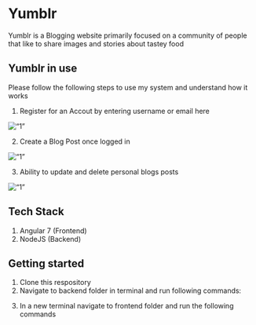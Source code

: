 # Yumblr
Yumblr is a Blogging website primarily focused on a community of people that like to share images and stories about tastey food

## Yumblr in use
Please follow the following steps to use my system and understand how it works

1. Register for an Accout by entering username or email here
<img width=“964” alt=“1” src=“http://cselected.com/sertis/1.png>

2. Create a Blog Post once logged in
<img width=“964” alt=“1” src=“http://cselected.com/sertis/2.png>

3. Ability to update and delete personal blogs posts
<img width=“964” alt=“1” src=“http://cselected.com/sertis/3.png>

## Tech Stack
1. Angular 7 (Frontend)
2. NodeJS (Backend)

## Getting started
1. Clone this respository
2. Navigate to backend folder in terminal and run following commands:
<!---
npm install
node server.js
-->

3. In a new terminal navigate to frontend folder and run the following commands
<!--
npm install 
ng serve
-->


